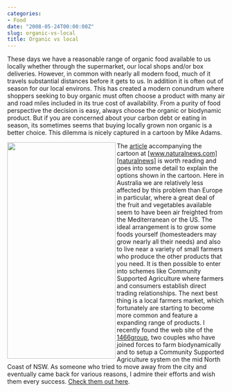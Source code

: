 ```yaml
---
categories:
- Food
date: "2008-05-24T00:00:00Z"
slug: organic-vs-local
title: Organic vs local
---
```

These days we have a reasonable range of organic food available to us locally whether through the supermarket, our local shops and/or box deliveries. However, in common with nearly all modern food, much of it travels substantial distances before it gets to us. In addition it is often out of season for our local environs. This has created a modern conundrum where shoppers seeking to buy organic must often choose a product with many air and road miles included in its true cost of availability. From a purity of food perspective the decision is easy, always choose the organic or biodynamic product. But if you are concerned about your carbon debt or eating in season, its sometimes seems that buying locally grown non organic is a better choice. This dilemma is nicely captured in a cartoon by Mike Adams.

<img src="assets/images/2014/01/apple_bins_600.jpg" alt="" width="250" height="500" border="" align="left" />

The [article][naturalnews] accompanying the cartoon at [www.naturalnews.com][naturalnews] is worth reading and goes into some detail to explain the options shown in the cartoon. Here in Australia we are relatively less affected by this problem than Europe in particular, where a great deal of the fruit and vegetables available seem to have been air freighted from the Mediterranean or the US. The ideal arrangement is to grow some foods yourself (homesteaders may grow nearly all their needs) and also to live near a variety of small farmers who produce the other products that you need. It is then possible to enter into schemes like Community Supported Agriculture where farmers and consumers establish direct trading relationships. The next best thing is a local farmers market, which fortunately are starting to become more common and feature a expanding range of products. I recently found the web site of the [1466group][1466group], two couples who have joined forces to farm biodynamically and to setup a Community Supported Agriculture system on the mid North Coast of NSW. As someone who tried to move away from the city and eventually came back for various reasons, I admire their efforts and wish them every success. [Check them out here][1466group 2].

[1466group]: http://www.1466group.com/biodynamic_treechange
[1466group 2]: http://www.1466group.com/
[naturalnews]: http://www.naturalnews.com/022040.html
